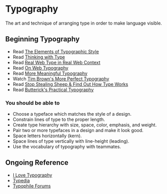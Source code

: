 # Typography

The art and technique of arranging type in order to make language visible.

## Beginning Typography

* Read [The Elements of Typographic Style](http://amzn.to/elements-typographic-style)
* Read [Thinking with Type](http://amzn.to/thinking-with-type)
* Read [Real Web Type in Real Web Context](http://www.alistapart.com/articles/real-web-type-in-real-web-context/)
* Read [On Web Typography](http://www.alistapart.com/articles/on-web-typography/)
* Read [More Meaningful Typography](http://www.alistapart.com/articles/more-meaningful-typography/)
* Watch [Tim Brown's More Perfect Typography](https://vimeo.com/1707938)
* Read [Stop Stealing Sheep & Find Out How Type Works](http://amzn.com/0201703394)
* Read [Butterick's Practical Typography](https://practicaltypography.com/)

### You should be able to

* Choose a typeface which matches the style of a design.
* Constrain lines of type to the proper length.
* Create type hierarchy with size, space, color, emphasis, and weight.
* Pair two or more typefaces in a design and make it look good. 
* Space letters horizontally (kern).
* Space lines of type vertically with line-height (leading).
* Use the vocabulary of typography with teammates.

## Ongoing Reference

* [I Love Typography](http://www.ilovetypography.com)
* [Typedia](http://typedia.org)
* [Typophile Forums](http://typophile.com)
